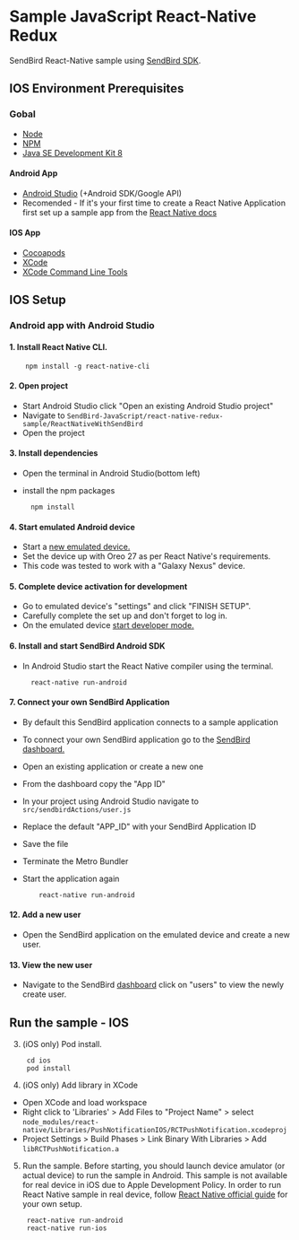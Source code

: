 # Sample JavaScript React-Native Redux

SendBird React-Native sample using [SendBird SDK](https://github.com/smilefam/SendBird-SDK-JavaScript).

## IOS Environment Prerequisites

### Gobal

- [Node](https://nodejs.org/en/)
- [NPM](https://www.npmjs.com/)
- [Java SE Development Kit 8](https://www.oracle.com/technetwork/java/javase/downloads/jdk8-downloads-2133151.html)

#### Android App

- [Android Studio](https://developer.android.com/studio/) (+Android SDK/Google API)
- Recomended - If it's your first time to create a React Native Application first set up a sample app from the [React Native docs](https://facebook.github.io/react-native/docs/getting-started.html)

#### IOS App

- [Cocoapods](https://cocoapods.org/)
- [XCode](https://developer.apple.com/xcode)
- [XCode Command Line Tools](https://facebook.github.io/react-native/docs/getting-started.html#xcode)


## IOS Setup


### Android app with Android Studio

#### 1. Install React Native CLI.

        npm install -g react-native-cli

#### 2. Open project
* Start Android Studio click "Open an existing Android Studio project" 
* Navigate to `SendBird-JavaScript/react-native-redux-sample/ReactNativeWithSendBird`
* Open the project

#### 3. Install dependencies
* Open the terminal in Android Studio(bottom left) 
* install the npm packages

        npm install
        

#### 4. Start emulated Android device
* Start a [new emulated device.](https://developer.android.com/studio/run/managing-avds) 
* Set the device up with Oreo 27 as per React Native's requirements.
* This code was tested to work with a "Galaxy Nexus" device.

####  5. Complete device activation for development 
* Go to emulated device's "settings" and click "FINISH SETUP". 
* Carefully complete the set up and don't forget to log in.
* On the emulated device [start developer mode.](https://developer.android.com/studio/debug/dev-options) 

#### 6. Install and start SendBird Android SDK
* In Android Studio start the React Native compiler using the terminal.

        react-native run-android
        
#### 7. Connect your own SendBird Application
* By default this SendBird application connects to a sample application
* To connect your own SendBird application go to the [SendBird dashboard.](https://dashboard.sendbird.com/)
* Open an existing application or create a new one
* From the dashboard copy the "App ID"
* In your project using Android Studio navigate to ``src/sendbirdActions/user.js`` 
* Replace the default "APP_ID" with your SendBird Application ID
* Save the file
* Terminate the Metro Bundler
* Start the application again
          
          react-native run-android
          
#### 12. Add a new user
* Open the SendBird application on the emulated device and create a new user. 

#### 13. View the new user
* Navigate to the SendBird [dashboard](https://dashboard.sendbird.com/) click on "users" to view the newly create user. 

## Run the sample - IOS

3. (iOS only) Pod install.

        cd ios
        pod install

4. (iOS only) Add library in XCode

- Open XCode and load workspace
- Right click to 'Libraries' > Add Files to "Project Name" > select `node_modules/react-native/Libraries/PushNotificationIOS/RCTPushNotification.xcodeproj`
- Project Settings > Build Phases > Link Binary With Libraries > Add `libRCTPushNotification.a`

5. Run the sample. Before starting, you should launch device amulator (or actual device) to run the sample in Android. This sample is not available for real device in iOS due to Apple Development Policy. In order to run React Native sample in real device, follow [React Native official guide](https://facebook.github.io/react-native/docs/running-on-device.html) for your own setup.

        react-native run-android
        react-native run-ios
